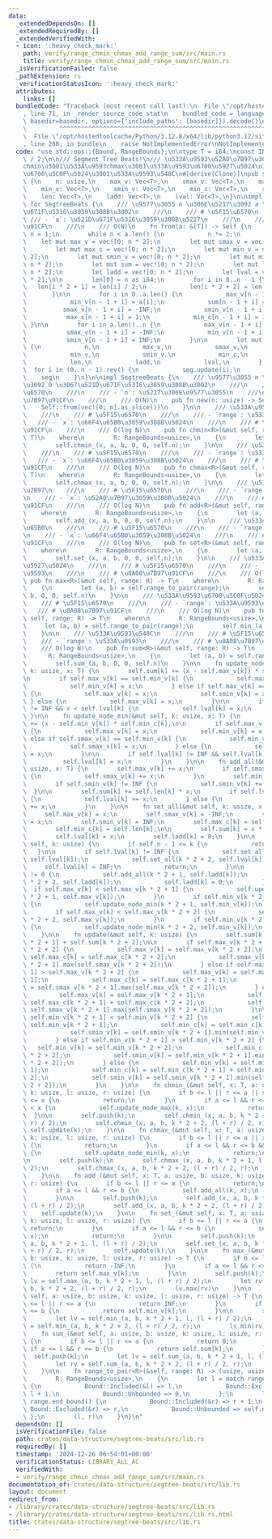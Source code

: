 ```yaml
---
data:
  _extendedDependsOn: []
  _extendedRequiredBy: []
  _extendedVerifiedWith:
  - icon: ':heavy_check_mark:'
    path: verify/range_chmin_chmax_add_range_sum/src/main.rs
    title: verify/range_chmin_chmax_add_range_sum/src/main.rs
  _isVerificationFailed: false
  _pathExtension: rs
  _verificationStatusIcon: ':heavy_check_mark:'
  attributes:
    links: []
  bundledCode: "Traceback (most recent call last):\n  File \"/opt/hostedtoolcache/Python/3.12.8/x64/lib/python3.12/site-packages/onlinejudge_verify/documentation/build.py\"\
    , line 71, in _render_source_code_stat\n    bundled_code = language.bundle(stat.path,\
    \ basedir=basedir, options={'include_paths': [basedir]}).decode()\n          \
    \         ^^^^^^^^^^^^^^^^^^^^^^^^^^^^^^^^^^^^^^^^^^^^^^^^^^^^^^^^^^^^^^^^^^^^^^^^^^^^^^^^^\n\
    \  File \"/opt/hostedtoolcache/Python/3.12.8/x64/lib/python3.12/site-packages/onlinejudge_verify/languages/rust.py\"\
    , line 288, in bundle\n    raise NotImplementedError\nNotImplementedError\n"
  code: "use std::ops::{Bound, RangeBounds};\n\ntype T = i64;\nconst INF: T = std::i64::MAX\
    \ / 2;\n\n/// Segment Tree Beats!\n/// \u533A\u9593\u52A0\u7B97\u3001\u533A\u9593\
    chmin\u3001\u533A\u9593chmax\u3001\u533A\u9593\u6700\u5927\u5024\u3001\u533A\u9593\
    \u6700\u5C0F\u5024\u3001\u533A\u9593\u548C\n#[derive(Clone)]\npub struct SegtreeBeats\
    \ {\n    n: usize,\n    max_v: Vec<T>,\n    smax_v: Vec<T>,\n    max_c: Vec<T>,\n\
    \    min_v: Vec<T>,\n    smin_v: Vec<T>,\n    min_c: Vec<T>,\n    sum: Vec<T>,\n\
    \    len: Vec<T>,\n    ladd: Vec<T>,\n    lval: Vec<T>,\n}\n\nimpl From<&[T]>\
    \ for SegtreeBeats {\n    /// \u9577\u3055 n \u306E\u5217\u3092 a \u3067\u521D\
    \u671F\u5316\u3059\u308B\u3002\n    ///\n    /// # \u5F15\u6570\n    ///\n   \
    \ /// - `a`: \u521D\u671F\u5316\u3059\u308B\u5217\n    ///\n    /// # \u8A08\u7B97\
    \u91CF\n    ///\n    /// O(N)\n    fn from(a: &[T]) -> Self {\n        let mut\
    \ n = 1;\n        while n < a.len() {\n            n *= 2;\n        }\n\n    \
    \    let mut max_v = vec![0; n * 2];\n        let mut smax_v = vec![0; n * 2];\n\
    \        let mut max_c = vec![0; n * 2];\n        let mut min_v = vec![0; n *\
    \ 2];\n        let mut smin_v = vec![0; n * 2];\n        let mut min_c = vec![0;\
    \ n * 2];\n        let mut sum = vec![0; n * 2];\n        let mut len = vec![0;\
    \ n * 2];\n        let ladd = vec![0; n * 2];\n        let lval = vec![INF; n\
    \ * 2];\n\n        len[0] = n as i64;\n        for i in 0..n - 1 {\n         \
    \   len[i * 2 + 1] = len[i] / 2;\n            len[i * 2 + 2] = len[i] / 2;\n \
    \       }\n\n        for i in 0..a.len() {\n            max_v[n - 1 + i] = a[i];\n\
    \            min_v[n - 1 + i] = a[i];\n            sum[n - 1 + i] = a[i];\n  \
    \          smax_v[n - 1 + i] = -INF;\n            smin_v[n - 1 + i] = INF;\n \
    \           max_c[n - 1 + i] = 1;\n            min_c[n - 1 + i] = 1;\n       \
    \ }\n\n        for i in a.len()..n {\n            max_v[n - 1 + i] = -INF;\n \
    \           smax_v[n - 1 + i] = -INF;\n            min_v[n - 1 + i] = INF;\n \
    \           smin_v[n - 1 + i] = INF;\n        }\n\n        let mut seg = SegtreeBeats\
    \ {\n            n,\n            max_v,\n            smax_v,\n            max_c,\n\
    \            min_v,\n            smin_v,\n            min_c,\n            sum,\n\
    \            len,\n            ladd,\n            lval,\n        };\n\n      \
    \  for i in (0..n - 1).rev() {\n            seg.update(i);\n        }\n\n    \
    \    seg\n    }\n}\n\nimpl SegtreeBeats {\n    /// \u9577\u3055 n \u306E\u5217\
    \u3092 0 \u3067\u521D\u671F\u5316\u3059\u308B\u3002\n    ///\n    /// # \u5F15\
    \u6570\n    ///\n    /// - `n`: \u5217\u306E\u9577\u3055\n    ///\n    /// # \u8A08\
    \u7B97\u91CF\n    ///\n    /// O(N)\n    pub fn new(n: usize) -> Self {\n    \
    \    Self::from(vec![0; n].as_slice())\n    }\n\n    /// \u533A\u9593 chmin\n\
    \    ///\n    /// # \u5F15\u6570\n    ///\n    /// - `range`: \u533A\u9593\n \
    \   /// - `x`: \u66F4\u65B0\u3059\u308B\u5024\n    ///\n    /// # \u8A08\u7B97\
    \u91CF\n    ///\n    /// O(log N)\n    pub fn chmin<R>(&mut self, range: R, x:\
    \ T)\n    where\n        R: RangeBounds<usize>,\n    {\n        let (a, b) = self.range_to_pair(range);\n\
    \        self.chmin_(x, a, b, 0, 0, self.n);\n    }\n\n    /// \u533A\u9593 chmax\n\
    \    ///\n    /// # \u5F15\u6570\n    ///\n    /// - `range`: \u533A\u9593\n \
    \   /// - `x`: \u66F4\u65B0\u3059\u308B\u5024\n    ///\n    /// # \u8A08\u7B97\
    \u91CF\n    ///\n    /// O(log N)\n    pub fn chmax<R>(&mut self, range: R, x:\
    \ T)\n    where\n        R: RangeBounds<usize>,\n    {\n        let (a, b) = self.range_to_pair(range);\n\
    \        self.chmax_(x, a, b, 0, 0, self.n);\n    }\n\n    /// \u533A\u9593\u52A0\
    \u7B97\n    ///\n    /// # \u5F15\u6570\n    ///\n    /// - `range`: \u533A\u9593\
    \n    /// - `x`: \u52A0\u7B97\u3059\u308B\u5024\n    ///\n    /// # \u8A08\u7B97\
    \u91CF\n    ///\n    /// O(log N)\n    pub fn add<R>(&mut self, range: R, x: T)\n\
    \    where\n        R: RangeBounds<usize>,\n    {\n        let (a, b) = self.range_to_pair(range);\n\
    \        self.add_(x, a, b, 0, 0, self.n);\n    }\n\n    /// \u533A\u9593\u66F4\
    \u65B0\n    ///\n    /// # \u5F15\u6570\n    ///\n    /// - `range`: \u533A\u9593\
    \n    /// - `x`: \u66F4\u65B0\u3059\u308B\u5024\n    ///\n    /// # \u8A08\u7B97\
    \u91CF\n    ///\n    /// O(log N)\n    pub fn set<R>(&mut self, range: R, x: T)\n\
    \    where\n        R: RangeBounds<usize>,\n    {\n        let (a, b) = self.range_to_pair(range);\n\
    \        self.set_(x, a, b, 0, 0, self.n);\n    }\n\n    /// \u533A\u9593\u6700\
    \u5927\u5024\n    ///\n    /// # \u5F15\u6570\n    ///\n    /// - `range`: \u533A\
    \u9593\n    ///\n    /// # \u8A08\u7B97\u91CF\n    ///\n    /// O(log N)\n   \
    \ pub fn max<R>(&mut self, range: R) -> T\n    where\n        R: RangeBounds<usize>,\n\
    \    {\n        let (a, b) = self.range_to_pair(range);\n        self.max_(a,\
    \ b, 0, 0, self.n)\n    }\n\n    /// \u533A\u9593\u6700\u5C0F\u5024\n    ///\n\
    \    /// # \u5F15\u6570\n    ///\n    /// - `range`: \u533A\u9593\n    ///\n \
    \   /// # \u8A08\u7B97\u91CF\n    ///\n    /// O(log N)\n    pub fn min<R>(&mut\
    \ self, range: R) -> T\n    where\n        R: RangeBounds<usize>,\n    {\n   \
    \     let (a, b) = self.range_to_pair(range);\n        self.min_(a, b, 0, 0, self.n)\n\
    \    }\n\n    /// \u533A\u9593\u548C\n    ///\n    /// # \u5F15\u6570\n    ///\n\
    \    /// - `range`: \u533A\u9593\n    ///\n    /// # \u8A08\u7B97\u91CF\n    ///\n\
    \    /// O(log N)\n    pub fn sum<R>(&mut self, range: R) -> T\n    where\n  \
    \      R: RangeBounds<usize>,\n    {\n        let (a, b) = self.range_to_pair(range);\n\
    \        self.sum_(a, b, 0, 0, self.n)\n    }\n\n    fn update_node_max(&mut self,\
    \ k: usize, x: T) {\n        self.sum[k] += (x - self.max_v[k]) * self.max_c[k];\n\
    \n        if self.max_v[k] == self.min_v[k] {\n            self.max_v[k] = x;\n\
    \            self.min_v[k] = x;\n        } else if self.max_v[k] == self.smin_v[k]\
    \ {\n            self.max_v[k] = x;\n            self.smin_v[k] = x;\n       \
    \ } else {\n            self.max_v[k] = x;\n        }\n\n        if self.lval[k]\
    \ != INF && x < self.lval[k] {\n            self.lval[k] = x;\n        }\n   \
    \ }\n\n    fn update_node_min(&mut self, k: usize, x: T) {\n        self.sum[k]\
    \ += (x - self.min_v[k]) * self.min_c[k];\n\n        if self.max_v[k] == self.min_v[k]\
    \ {\n            self.max_v[k] = x;\n            self.min_v[k] = x;\n        }\
    \ else if self.smax_v[k] == self.min_v[k] {\n            self.min_v[k] = x;\n\
    \            self.smax_v[k] = x;\n        } else {\n            self.min_v[k]\
    \ = x;\n        }\n\n        if self.lval[k] != INF && self.lval[k] < x {\n  \
    \          self.lval[k] = x;\n        }\n    }\n\n    fn add_all(&mut self, k:\
    \ usize, x: T) {\n        self.max_v[k] += x;\n        if self.smax_v[k] != -INF\
    \ {\n            self.smax_v[k] += x;\n        }\n        self.min_v[k] += x;\n\
    \        if self.smin_v[k] != INF {\n            self.smin_v[k] += x;\n      \
    \  }\n\n        self.sum[k] += self.len[k] * x;\n        if self.lval[k] != INF\
    \ {\n            self.lval[k] += x;\n        } else {\n            self.ladd[k]\
    \ += x;\n        }\n    }\n\n    fn set_all(&mut self, k: usize, x: T) {\n   \
    \     self.max_v[k] = x;\n        self.smax_v[k] = -INF;\n        self.min_v[k]\
    \ = x;\n        self.smin_v[k] = INF;\n        self.max_c[k] = self.len[k];\n\
    \        self.min_c[k] = self.len[k];\n\n        self.sum[k] = x * self.len[k];\n\
    \        self.lval[k] = x;\n        self.ladd[k] = 0;\n    }\n\n    fn push(&mut\
    \ self, k: usize) {\n        if self.n - 1 <= k {\n            return;\n     \
    \   }\n\n        if self.lval[k] != INF {\n            self.set_all(k * 2 + 1,\
    \ self.lval[k]);\n            self.set_all(k * 2 + 2, self.lval[k]);\n       \
    \     self.lval[k] = INF;\n            return;\n        }\n\n        if self.ladd[k]\
    \ != 0 {\n            self.add_all(k * 2 + 1, self.ladd[k]);\n            self.add_all(k\
    \ * 2 + 2, self.ladd[k]);\n            self.ladd[k] = 0;\n        }\n\n      \
    \  if self.max_v[k] < self.max_v[k * 2 + 1] {\n            self.update_node_max(k\
    \ * 2 + 1, self.max_v[k]);\n        }\n        if self.min_v[k * 2 + 1] < self.min_v[k]\
    \ {\n            self.update_node_min(k * 2 + 1, self.min_v[k]);\n        }\n\n\
    \        if self.max_v[k] < self.max_v[k * 2 + 2] {\n            self.update_node_max(k\
    \ * 2 + 2, self.max_v[k]);\n        }\n        if self.min_v[k * 2 + 2] < self.min_v[k]\
    \ {\n            self.update_node_min(k * 2 + 2, self.min_v[k]);\n        }\n\
    \    }\n\n    fn update(&mut self, k: usize) {\n        self.sum[k] = self.sum[k\
    \ * 2 + 1] + self.sum[k * 2 + 2];\n\n        if self.max_v[k * 2 + 1] < self.max_v[k\
    \ * 2 + 2] {\n            self.max_v[k] = self.max_v[k * 2 + 2];\n           \
    \ self.max_c[k] = self.max_c[k * 2 + 2];\n            self.smax_v[k] = self.max_v[k\
    \ * 2 + 1].max(self.smax_v[k * 2 + 2]);\n        } else if self.max_v[k * 2 +\
    \ 1] > self.max_v[k * 2 + 2] {\n            self.max_v[k] = self.max_v[k * 2 +\
    \ 1];\n            self.max_c[k] = self.max_c[k * 2 + 1];\n            self.smax_v[k]\
    \ = self.smax_v[k * 2 + 1].max(self.max_v[k * 2 + 2]);\n        } else {\n   \
    \         self.max_v[k] = self.max_v[k * 2 + 1];\n            self.max_c[k] =\
    \ self.max_c[k * 2 + 1] + self.max_c[k * 2 + 2];\n            self.smax_v[k] =\
    \ self.smax_v[k * 2 + 1].max(self.smax_v[k * 2 + 2]);\n        }\n\n        if\
    \ self.min_v[k * 2 + 1] < self.min_v[k * 2 + 2] {\n            self.min_v[k] =\
    \ self.min_v[k * 2 + 1];\n            self.min_c[k] = self.min_c[k * 2 + 1];\n\
    \            self.smin_v[k] = self.smin_v[k * 2 + 1].min(self.min_v[k * 2 + 2]);\n\
    \        } else if self.min_v[k * 2 + 1] > self.min_v[k * 2 + 2] {\n         \
    \   self.min_v[k] = self.min_v[k * 2 + 2];\n            self.min_c[k] = self.min_c[k\
    \ * 2 + 2];\n            self.smin_v[k] = self.min_v[k * 2 + 1].min(self.smin_v[k\
    \ * 2 + 2]);\n        } else {\n            self.min_v[k] = self.min_v[k * 2 +\
    \ 1];\n            self.min_c[k] = self.min_c[k * 2 + 1] + self.min_c[k * 2 +\
    \ 2];\n            self.smin_v[k] = self.smin_v[k * 2 + 1].min(self.smin_v[k *\
    \ 2 + 2]);\n        }\n    }\n\n    fn chmin_(&mut self, x: T, a: usize, b: usize,\
    \ k: usize, l: usize, r: usize) {\n        if b <= l || r <= a || self.max_v[k]\
    \ <= x {\n            return;\n        }\n        if a <= l && r <= b && self.smax_v[k]\
    \ < x {\n            self.update_node_max(k, x);\n            return;\n      \
    \  }\n\n        self.push(k);\n        self.chmin_(x, a, b, k * 2 + 1, l, (l +\
    \ r) / 2);\n        self.chmin_(x, a, b, k * 2 + 2, (l + r) / 2, r);\n       \
    \ self.update(k);\n    }\n\n    fn chmax_(&mut self, x: T, a: usize, b: usize,\
    \ k: usize, l: usize, r: usize) {\n        if b <= l || r <= a || x <= self.min_v[k]\
    \ {\n            return;\n        }\n        if a <= l && r <= b && x < self.smin_v[k]\
    \ {\n            self.update_node_min(k, x);\n            return;\n        }\n\
    \n        self.push(k);\n        self.chmax_(x, a, b, k * 2 + 1, l, (l + r) /\
    \ 2);\n        self.chmax_(x, a, b, k * 2 + 2, (l + r) / 2, r);\n        self.update(k);\n\
    \    }\n\n    fn add_(&mut self, x: T, a: usize, b: usize, k: usize, l: usize,\
    \ r: usize) {\n        if b <= l || r <= a {\n            return;\n        }\n\
    \        if a <= l && r <= b {\n            self.add_all(k, x);\n            return;\n\
    \        }\n\n        self.push(k);\n        self.add_(x, a, b, k * 2 + 1, l,\
    \ (l + r) / 2);\n        self.add_(x, a, b, k * 2 + 2, (l + r) / 2, r);\n    \
    \    self.update(k);\n    }\n\n    fn set_(&mut self, x: T, a: usize, b: usize,\
    \ k: usize, l: usize, r: usize) {\n        if b <= l || r <= a {\n           \
    \ return;\n        }\n        if a <= l && r <= b {\n            self.set_all(k,\
    \ x);\n            return;\n        }\n\n        self.push(k);\n        self.set_(x,\
    \ a, b, k * 2 + 1, l, (l + r) / 2);\n        self.set_(x, a, b, k * 2 + 2, (l\
    \ + r) / 2, r);\n        self.update(k);\n    }\n\n    fn max_(&mut self, a: usize,\
    \ b: usize, k: usize, l: usize, r: usize) -> T {\n        if b <= l || r <= a\
    \ {\n            return -INF;\n        }\n        if a <= l && r <= b {\n    \
    \        return self.max_v[k];\n        }\n\n        self.push(k);\n        let\
    \ lv = self.max_(a, b, k * 2 + 1, l, (l + r) / 2);\n        let rv = self.max_(a,\
    \ b, k * 2 + 2, (l + r) / 2, r);\n        lv.max(rv)\n    }\n\n    fn min_(&mut\
    \ self, a: usize, b: usize, k: usize, l: usize, r: usize) -> T {\n        if b\
    \ <= l || r <= a {\n            return INF;\n        }\n        if a <= l && r\
    \ <= b {\n            return self.min_v[k];\n        }\n\n        self.push(k);\n\
    \        let lv = self.min_(a, b, k * 2 + 1, l, (l + r) / 2);\n        let rv\
    \ = self.min_(a, b, k * 2 + 2, (l + r) / 2, r);\n        lv.min(rv)\n    }\n\n\
    \    fn sum_(&mut self, a: usize, b: usize, k: usize, l: usize, r: usize) -> T\
    \ {\n        if b <= l || r <= a {\n            return 0;\n        }\n       \
    \ if a <= l && r <= b {\n            return self.sum[k];\n        }\n\n      \
    \  self.push(k);\n        let lv = self.sum_(a, b, k * 2 + 1, l, (l + r) / 2);\n\
    \        let rv = self.sum_(a, b, k * 2 + 2, (l + r) / 2, r);\n        lv + rv\n\
    \    }\n\n    fn range_to_pair<R>(&self, range: R) -> (usize, usize)\n    where\n\
    \        R: RangeBounds<usize>,\n    {\n        let l = match range.start_bound()\
    \ {\n            Bound::Included(&l) => l,\n            Bound::Excluded(&l) =>\
    \ l + 1,\n            Bound::Unbounded => 0,\n        };\n        let r = match\
    \ range.end_bound() {\n            Bound::Included(&r) => r + 1,\n           \
    \ Bound::Excluded(&r) => r,\n            Bound::Unbounded => self.n,\n       \
    \ };\n        (l, r)\n    }\n}\n"
  dependsOn: []
  isVerificationFile: false
  path: crates/data-structure/segtree-beats/src/lib.rs
  requiredBy: []
  timestamp: '2024-12-26 06:54:01+00:00'
  verificationStatus: LIBRARY_ALL_AC
  verifiedWith:
  - verify/range_chmin_chmax_add_range_sum/src/main.rs
documentation_of: crates/data-structure/segtree-beats/src/lib.rs
layout: document
redirect_from:
- /library/crates/data-structure/segtree-beats/src/lib.rs
- /library/crates/data-structure/segtree-beats/src/lib.rs.html
title: crates/data-structure/segtree-beats/src/lib.rs
---
```

